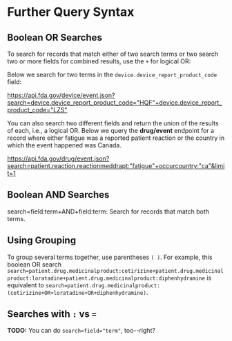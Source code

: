 # Further Query Syntax

## Boolean OR Searches

To search for records that match either of two search terms or two search two or more fields for combined results, use the `+` for logical OR:

Below we search for two terms in the `device.device_report_product_code` field:

<https://api.fda.gov/device/event.json?search=device.device_report_product_code="HQF"+device.device_report_product_code="LZS">

You can also search two different fields and return the union of the results of each, i.e.,  a logical OR. Below we query the
**drug/event** endpoint for a record where either fatigue was a reported patient reaction or the country in which the event happened was Canada.

<https://api.fda.gov/drug/event.json?search=patient.reaction.reactionmeddrapt:"fatigue"+occurcountry:"ca"&limit=1>

## Boolean AND Searches

search=field:term+AND+field:term: Search for records that match both terms.

## Using Grouping

To group several terms together, use parentheses `( )`. For example, this boolean OR search 
`search=patient.drug.medicinalproduct:cetirizine+patient.drug.medicinalproduct:loratadine+patient.drug.medicinalproduct:diphenhydramine`
is equivalent to `search=patient.drug.medicinalproduct:(cetirizine+OR+loratadine+OR+diphenhydramine)`.

## Searches with `:` vs `=`

**TODO:** You can do `search=field="term"`, too--right?
